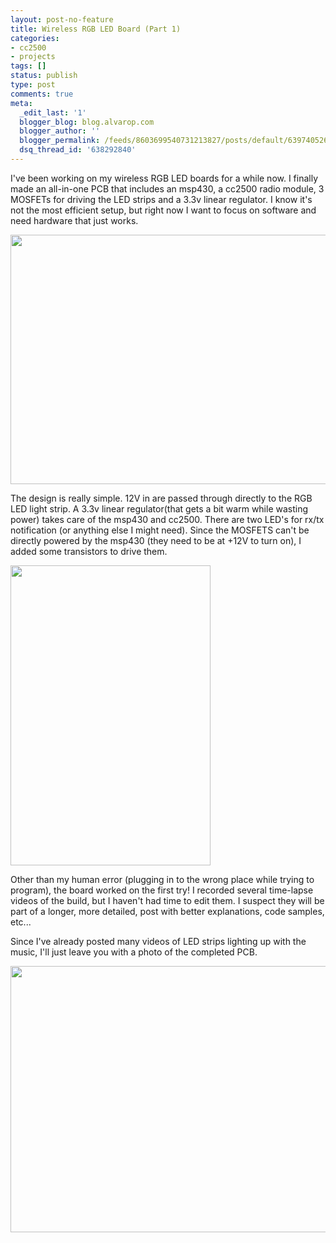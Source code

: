 ```yaml
---
layout: post-no-feature
title: Wireless RGB LED Board (Part 1)
categories:
- cc2500
- projects
tags: []
status: publish
type: post
comments: true
meta:
  _edit_last: '1'
  blogger_blog: blog.alvarop.com
  blogger_author: ''
  blogger_permalink: /feeds/8603699540731213827/posts/default/6397405268358022958
  dsq_thread_id: '638292840'
---
```

I've been working on my wireless RGB LED boards for a while now. I finally made an all-in-one PCB that includes an msp430, a cc2500 radio module, 3 MOSFETs for driving the LED strips and a 3.3v linear regulator. I know it's not the most efficient setup, but right now I want to focus on software and need hardware that just works.

<a href="http://alvarop.com/wp-content/uploads/2012/04/wirelessRGBv1Schem.png"><img class="size-large wp-image-176" title="Schematic" src="http://alvarop.com/wp-content/uploads/2012/04/wirelessRGBv1Schem-640x399.png" alt="" width="640" height="399" /></a>

The design is really simple. 12V in are passed through directly to the RGB LED light strip. A 3.3v linear regulator(that gets a bit warm while wasting power) takes care of the msp430 and cc2500. There are two LED's for rx/tx notification (or anything else I might need). Since the MOSFETS can't be directly powered by the msp430 (they need to be at +12V to turn on), I added some transistors to drive them.

<a href="http://alvarop.com/wp-content/uploads/2012/04/wirelessRGBv1PCB.png"><img class="size-large wp-image-177" title="PCB" src="http://alvarop.com/wp-content/uploads/2012/04/wirelessRGBv1PCB-320x480.png" alt="" width="320" height="480" /></a>

Other than my human error (plugging in to the wrong place while trying to program), the board worked on the first try! I recorded several time-lapse videos of the build, but I haven't had time to edit them. I suspect they will be part of a longer, more detailed, post with better explanations, code samples, etc...

Since I've already posted many videos of LED strips lighting up with the music, I'll just leave you with a photo of the completed PCB.

<a href="http://alvarop.com/wp-content/uploads/2012/04/IMG_5036.jpg"><img class="size-large wp-image-178" title="Completed Board" src="http://alvarop.com/wp-content/uploads/2012/04/IMG_5036-640x426.jpg" alt="" width="640" height="426" /></a>
